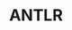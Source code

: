 ---
codehost: https://github.com/antlr/antlr4
logohandle: antlr
sort: antlr
title: ANTLR
twitter: https://x.com/the_antlr_guy
website: http://www.antlr.org/
wikipedia: https://en.wikipedia.org/wiki/ANTLR
---
